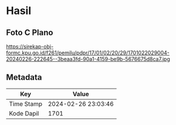 # Hasil

## Foto C Plano

https://sirekap-obj-formc.kpu.go.id/f261/pemilu/pdpr/17/01/02/20/29/1701022029004-20240226-222645--3beaa3fd-90a1-4159-be9b-5676675d8ca7.jpg


## Metadata

| Key        | Value               |
| ---------- | ------------------- |
| Time Stamp | 2024-02-26 23:03:46 |
| Kode Dapil | 1701                |




